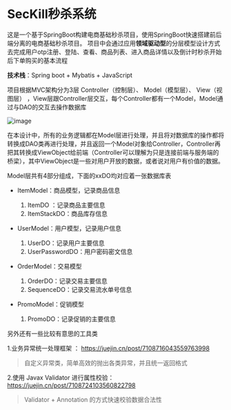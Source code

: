 #  SecKill秒杀系统


这是一个基于SpringBoot构建电商基础秒杀项目，使用SpringBoot快速搭建前后端分离的电商基础秒杀项目。
项目中会通过应用**领域驱动型**的分层模型设计方式去完成用户otp注册、登陆、查看、商品列表、进入商品详情以及倒计时秒杀开始后下单购买的基本流程

**技术栈**：Spring boot + Mybatis + JavaScript

项目根据MVC架构分为3层  Controller（控制层）、 Model（模型层）、 View（视图层）  ，View层跟Controller层交互，每个Controller都有一个Model，Model通过与DAO的交互去操作数据库

![image](https://user-images.githubusercontent.com/54096810/173846818-074fed1d-d89a-4926-ac14-8927604495c5.png)

在本设计中，所有的业务逻辑都在Model层进行处理，并且将对数据库的操作都将转换成DAO类再进行处理，并且返回一个Model对象给Controller，Controller再把其转换成ViewObject给前端（Controller可以理解为只是连接前端与服务端的桥梁），其中ViewObject是一些对用户开放的数据，或者说对用户有价值的数据。

Model层共有4部分组成，下面的xxDO均对应着一张数据库表

- ItemModel：商品模型，记录商品信息
  1. ItemDO ：记录商品主要信息
  2. ItemStackDO：商品库存信息

- UserModel：用户模型，记录用户信息
  1. UserDO：记录用户主要信息
  2. UserPasswordDO：用户密码密文信息

- OrderModel：交易模型
  1. OrderDO：记录交易主要信息
  2. SequenceDO：记录交易流水单号信息

- PromoModel：促销模型
  1. PromoDO：记录促销的主要信息



另外还有一些比较有意思的工具类

1.业务异常统一处理框架 ： https://juejin.cn/post/7108716043559763998

> 自定义异常类，简单高效的抛出各类异常，并且统一返回格式

2.使用 Javax Validator 进行属性校验：https://juejin.cn/post/7108724103560822798

>  Validator + Annotation 的方式快速校验数据合法性
